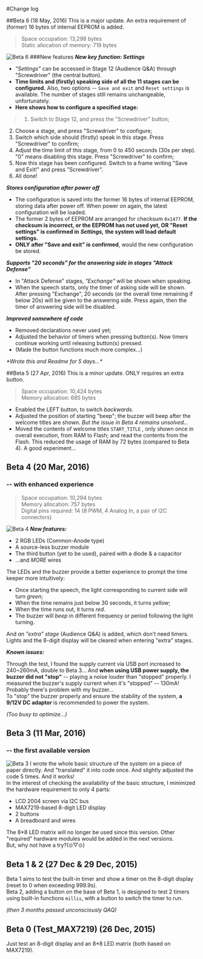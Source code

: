 #Change log##Beta 6 (18 May, 2016)This is a major update. An extra requirement of (former) 16 bytes of internal EEPROM is added.> Space occupation: 13,298 bytes  Static allocation of memory: 719 bytes![Beta 6](http://ww2.sinaimg.cn/large/62fb934ajw1f3ttdchvmyj21kw0w0x3t.jpg)###New features***New key function: Settings***  * *"Settings"* can be accessed in Stage 12 (Audience Q&A) through "Screwdriver" (the central button).  * **Time limits and (firstly) speaking side of all the 11 stages can be configured.** Also, two options -- `Save and exit` and `Reset settings` is available. The number of stages still remains unchangeable, unfortunately.  * **Here shows how to configure a specified stage:**> 1. Switch to Stage 12, and press the "Screwdriver" button;2. Choose a stage, and press "Screwdriver" to configure;3. Switch which side should (firstly) speak in this stage. Press "Screwdriver" to confirm;4. Adjust the time limit of this stage, from 0 to 450 seconds (30s per step). "0" means disabling this stage. Press "Screwdriver" to confirm;5. Now this stage has been configured. Switch to a frame writing "Save and Exit!" and press "Screwdriver".6. All done!***Stores configuration after power off*** * The configuration is saved into the former 16 bytes of internal EEPROM, storing data after power off. When power on again, the latest configuration will be loaded. * The former 2 bytes of EEPROM are arranged for checksum `0x1477`. **If the checksum is incorrect, or the EEPROM has not used yet, OR "Reset settings" is confirmed in** ***Settings,*** **the system will load default settings.**  * **ONLY after "Save and exit" is confirmed**, would the new configuration be stored.***Supports "20 seconds" for the answering side in stages "Attack Defense"***  * In "Attack Defense" stages, *"Exchange"* will be shown when speaking.  * When the speech starts, only the timer of asking side will be shown. After pressing "Exchange", 20 seconds (or the overall time remaining if below 20s) will be given to the answering side. Press again, then the timer of answering side will be disabled.***Improved somewhere of code***  + Removed declarations never used yet;  + Adjusted the behavior of timers when pressing button(s). Now timers continue working until releasing button(s) pressed.  + (Made the button functions much more complex...)_\*Wrote this and Readme for 5 days...\*_##Beta 5 (27 Apr, 2016)This is a minor update. ONLY requires an extra button.> Space occupation: 10,424 bytes  Memory allocation: 685 bytes  * Enabled the LEFT button, to switch *backwards*.  * Adjusted the position of starting "beep"; the buzzer will beep after the welcome titles are shown. *But the issue in Beta 4 remains unsolved...*  * Moved the contents of welcome titles `START_TITLE` , only shown once in overall execution, from RAM to Flash; and read the contents from the Flash. This reduced the usage of RAM by 72 bytes (compared to Beta 4). A good experiment...## Beta 4 (20 Mar, 2016)###  -- with enhanced experience> Space occupation: 10,294 bytes  Memory allocation: 757 bytes  Digital pins required: 14 (8 PWM, 4 Analog In, a pair of I2C connectors)![Beta 4](http://ww1.sinaimg.cn/large/62fb934ajw1f24anqstlxj21kw0w01f6.jpg)***New features:***  + 2 RGB LEDs (Common-Anode type)  + A source-less buzzer module  + The third button (yet to be used), paired with a diode & a capacitor  + ...and *MORE* wiresThe LEDs and the buzzer provide a better experience to prompt the time keeper more intuitively:   * Once starting the speech, the light corresponding to current side will turn *green*;  * When the time remains just below 30 seconds, it turns *yellow*;  * When the time runs out, it turns *red*.  * The buzzer will *beep* in different frequency or period following the light turning.And *an "extra" stage* (Audience Q&A) is added, which don't need timers. Lights and the 8-digit display will be cleared when entering "extra" stages.***Known issues:***Through the test, I found the supply current via USB port increased to 240~260mA, double to Beta 3... And **when using USB power supply, the buzzer did not "stop"** -- playing a noise louder than "stopped" properly. I measured the buzzer's supply current when it's "stopped" -- 130mA! Probably there's problem with my buzzer...  To "stop" the buzzer properly and ensure the stability of the system, **a 9/12V DC adaptor** is recommended to power the system.*(Too busy to optimize...)*## Beta 3 (11 Mar, 2016)### -- the first available version![Beta 3](http://ww3.sinaimg.cn/large/62fb934ajw1f1ru985pt8j21kw0w07pp.jpg)I wrote the whole basic structure of the system on a piece of paper directly. And "translated" it into code once. And slightly adjusted the code 5 times. And it works!  In the interest of checking the availability of the basic structure, I minimized the hardware requirement to only 4 parts:  + LCD 2004 screen via I2C bus  + MAX7219-based 8-digit LED display  + 2 buttons  + A breadboard and wiresThe 8*8 LED matrix will no longer be used since this version. Other "required" hardware modules would be added in the next versions.  But, why not have a try?(⊙▽⊙)## Beta 1 & 2 (27 Dec & 29 Dec, 2015)Beta 1 aims to test the built-in timer and show a timer on the 8-digit display (reset to 0 when exceeding 999.9s).  Beta 2, adding a button on the base of Beta 1, is designed to test 2 timers using built-in functions `millis`, with a button to switch the timer to run.*(then 3 months passed unconsciously QAQ)*## Beta 0 (Test_MAX7219) (26 Dec, 2015)Just test an 8-digit display and an 8*8 LED matrix (both based on MAX7219).